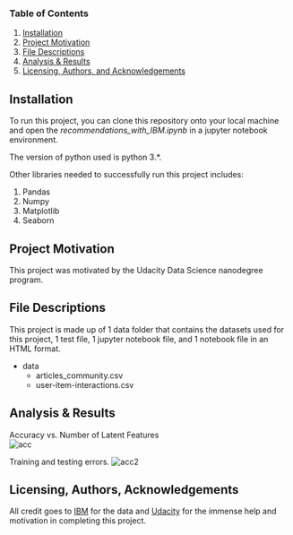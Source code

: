 ### Table of Contents

1. [Installation](#installation)
2. [Project Motivation](#motivation)
3. [File Descriptions](#files)
4. [Analysis & Results](#analysis_results)
5. [Licensing, Authors, and Acknowledgements](#licensing)

## Installation <a name="installation"></a>

To run this project, you can clone this repository onto your local machine and open the *recommendations_with_IBM.ipynb* in a jupyter notebook environment. 

The version of python used is python 3.*. 

Other libraries needed to successfully run this project includes:

1. Pandas
2. Numpy
3. Matplotlib
4. Seaborn

## Project Motivation<a name="motivation"></a>

This project was motivated by the Udacity Data Science nanodegree program. 


## File Descriptions <a name="files"></a>

This project is made up of 1 data folder that contains the datasets used for this project, 1 test file, 1 jupyter notebook file, and 1 notebook file in an HTML format. 

* data
    * articles_community.csv 
    * user-item-interactions.csv 

    
## Analysis & Results <a name="analysis_results"></a>

Accuracy vs. Number of Latent Features  
![acc](https://user-images.githubusercontent.com/16907846/120257880-f4015180-c288-11eb-997e-4ebaf3335276.JPG)

Training and testing errors.
![acc2](https://user-images.githubusercontent.com/16907846/120257889-fa8fc900-c288-11eb-976e-325a34fa0a7e.JPG)


## Licensing, Authors, Acknowledgements<a name="licensing"></a>

All credit goes to [IBM](https://appen.com/) for the data and [Udacity](https://www.udacity.com/) for the immense help and motivation in completing this project.
